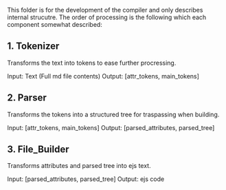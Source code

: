 This folder is for the development of the compiler and only describes internal strucutre.
The order of processing is the following which each component somewhat described:

## 1. Tokenizer
Transforms the text into tokens to ease further procressing.

Input: Text (Full md file contents)
Output: [attr_tokens, main_tokens]

## 2. Parser
Transforms the tokens into a structured tree for traspassing when building.

Input: [attr_tokens, main_tokens]
Output: [parsed_attributes, parsed_tree]

## 3. File_Builder
Transforms attributes and parsed tree into ejs text.

Input: [parsed_attributes, parsed_tree]
Output: ejs code